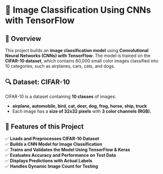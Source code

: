 # 🚀 Image Classification Using CNNs with TensorFlow

## 📌 Overview  
This project builds an **image classification model** using **Convolutional Neural Networks (CNNs) with TensorFlow**. The model is trained on the **CIFAR-10 dataset**, which contains 60,000 small color images classified into 10 categories, such as airplanes, cars, cats, and dogs.  

## 🔍 Dataset: CIFAR-10  
CIFAR-10 is a dataset containing **10 classes** of images:  
- **airplane, automobile, bird, cat, deer, dog, frog, horse, ship, truck**  
- Each image has a **size of 32x32 pixels** with **3 color channels (RGB).**  

## 📖 Features of this Project  
✅ **Loads and Preprocesses CIFAR-10 Dataset**  
✅ **Builds a CNN Model for Image Classification**  
✅ **Trains and Validates the Model Using TensorFlow & Keras**  
✅ **Evaluates Accuracy and Performance on Test Data**  
✅ **Displays Predictions with Actual Labels**  
✅ **Handles Dynamic Image Count for Testing**  
